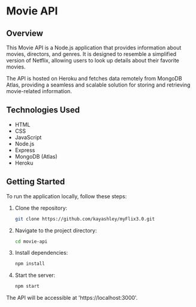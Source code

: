 # Movie API

## Overview

This Movie API is a Node.js application that provides information about movies, directors, and genres. It is designed to resemble a simplified version of Netflix, allowing users to look up details about their favorite movies.

The API is hosted on Heroku and fetches data remotely from MongoDB Atlas, providing a seamless and scalable solution for storing and retrieving movie-related information.

## Technologies Used

- HTML
- CSS
- JavaScript
- Node.js
- Express
- MongoDB (Atlas)
- Heroku

## Getting Started

To run the application locally, follow these steps:

1. Clone the repository:

   ```bash
   git clone https://github.com/kayashley/myFlix3.0.git
   ```

2. Navigate to the project directory:

   ```bash
   cd movie-api
   ```

3. Install dependencies:

   ```bash
   npm install
   ```

4. Start the server:

   ```bash
   npm start
   ```

The API will be accessible at 'https://localhost:3000'.
